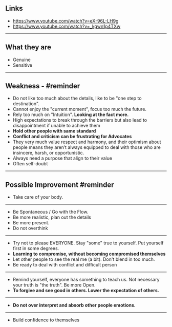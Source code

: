 ## Links
- https://www.youtube.com/watch?v=eX-96L-LH9g
- <https://www.youtube.com/watch?v=_kgwn1p4TXw>
---
## What they are

- Genuine
- Sensitive
---
## Weakness - #reminder

- Do not like too much about the details, like to be "one step to destination".
- Cannot enjoy the "current moment", focus too much the future. 
- Rely too much on "Intuition". **Looking at the fact more.** 
- High expectations to break through the barriers but also lead to disappointment if unable to achieve them 
- **Hold other people with same standard**
- **Conflict and criticism can be frustrating for Advocates**
- They very much value respect and harmony, and their optimism about people means they aren’t always equipped to deal with those who are insincere, harsh, or opportunistic.
- Always need a purpose that align to their value
- Often self-doubt
---
## Possible Improvement #reminder 

- Take care of your body.
---
- Be Spontaneous / Go with the Flow.
- Be more realistic, plan out the details
- Be more present. 
- Do not overthink
---
- Try not to please EVERYONE. Stay "some" true to yourself. Put yourself first in some degrees. 
- **Learning to compromise, without becoming compromised themselves**
- Let other people to see the real me (a bit). Don't blend in too much. 
- Be ready to deal with conflict and difficult person
---
- Remind yourself, everyone has something to teach us. Not necessary your truth is "the truth". Be more Open. 
- **To forgive and see good in others. Lower the expectation of others.**
---
- **Do not over interpret and absorb other people emotions.**
---
- Build confidence to themselves